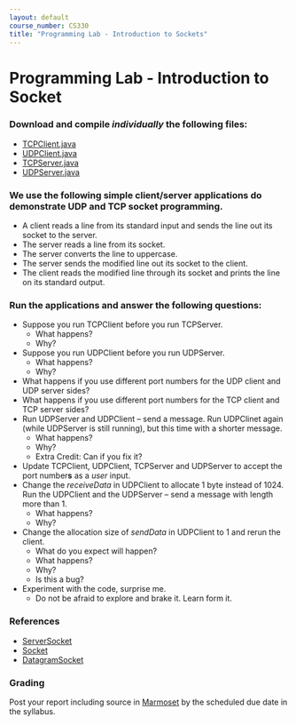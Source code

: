 ```yaml
---
layout: default
course_number: CS330
title: "Programming Lab - Introduction to Sockets"
---
```


# Programming Lab - Introduction to Socket   

### Download and compile _individually_ the following files:
  - [TCPClient.java](files/TCPClient.java)
  - [UDPClient.java](files/UDPClient.java)
  - [TCPServer.java](files/TCPServer.java)
  - [UDPServer.java](files/UDPServer.java)

### We use the following simple client/server applications do demonstrate UDP and TCP socket programming.
  - A client reads a line from its standard input and sends the line out its socket to the server.
  - The server reads a line from its socket.
  - The server converts the line to uppercase.
  - The server sends the modified line out its socket to the client.
  - The client reads the modified line through its socket and prints the line on its standard output.

###  Run the applications and answer the following questions:
  - Suppose you run TCPClient before you run TCPServer.
    - What happens?
    - Why?
  - Suppose you run UDPClient before you run UDPServer.
    - What happens?
    - Why?
  - What happens if you use different port numbers for the UDP client and UDP server sides?
  - What happens if you use different port numbers for the TCP client and TCP server sides?
  - Run UDPServer and UDPClient – send a message. Run UDPClinet again (while UDPServer is still running), but this time with a shorter message.
    - What happens?
    - Why?
    - Extra Credit: Can if you fix it?    
  - Update TCPClient, UDPClient, TCPServer and UDPServer to accept the port number<b>s</b> as a _user_ input.
  - Change the _receiveData_ in UDPClient to allocate 1 byte instead of 1024. Run the UDPClient and the UDPServer – send a message with length more than 1.
    - What happens?
    - Why?
  - Change the allocation size of _sendData_ in UDPClient to 1 and rerun the client.
    - What do you expect will happen?
    - What happens?  
    - Why?
    - Is this a bug?
 - Experiment with the code, surprise me.
    - Do not be afraid to explore and brake it. Learn form it.  

### References
- [ServerSocket](https://docs.oracle.com/javase/8/docs/api/java/net/ServerSocket.html)
- [Socket](https://docs.oracle.com/javase/8/docs/api/java/net/Socket.html)
- [DatagramSocket](https://docs.oracle.com/javase/8/docs/api/java/net/DatagramSocket.html)

### Grading
Post your report including source in [Marmoset](https://cs.ycp.edu/marmoset) by the scheduled due date in the syllabus.
